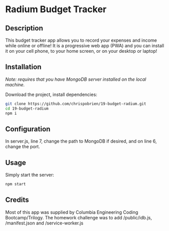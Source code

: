 # Radium Budget Tracker

## Description

This budget tracker app allows you to record your expenses and income while online or offline! It is a progressive web app (PWA) and you can install it on your cell phone, to your home screen, or on your desktop or laptop!

## Installation

*Note: requires that you have MongoDB server installed on the local machine.*

Download the project, install dependencies:

```sh
git clone https://github.com/chrispobrien/19-budget-radium.git
cd 19-budget-radium
npm i
```

## Configuration

In server.js, line 7, change the path to MongoDB if desired, and on line 6, change the port.

## Usage

Simply start the server:

```sh
npm start
```

## Credits

Most of this app was supplied by Columbia Engineering Coding Bootcamp/Trilogy.  The homework challenge was to add /public/idb.js, /manifest.json and /service-worker.js